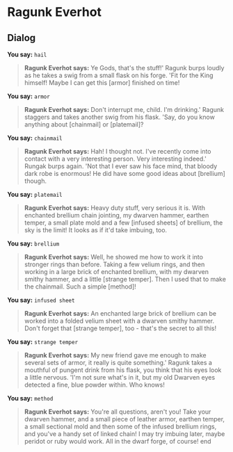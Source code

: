 # Ragunk Everhot
## Dialog

**You say:** `hail`



>**Ragunk Everhot says:** Ye Gods, that's the stuff!'  Ragunk burps loudly as he takes a swig from a small flask on his forge.  'Fit for the King himself!  Maybe I can get this [armor] finished on time!

**You say:** `armor`



>**Ragunk Everhot says:** Don't interrupt me, child.  I'm drinking.'  Ragunk staggers and takes another swig from his flask.  'Say, do you know anything about [chainmail] or [platemail]?

**You say:** `chainmail`



>**Ragunk Everhot says:** Hah!  I thought not.  I've recently come into contact with a very interesting person.  Very interesting indeed.'  Rungak burps again.  'Not that I ever saw his face mind, that bloody dark robe is enormous!  He did have some good ideas about [brellium] though.

**You say:** `platemail`



>**Ragunk Everhot says:** Heavy duty stuff, very serious it is.  With enchanted brellium chain jointing, my dwarven hammer, earthen temper, a small plate mold and a few [infused sheets] of brellium, the sky is the limit!  It looks as if it'd take imbuing, too.

**You say:** `brellium`



>**Ragunk Everhot says:** Well, he showed me how to work it into stronger rings than before.  Taking a few velium rings, and then working in a large brick of enchanted brellium, with my dwarven  smithy hammer, and a little [strange temper].  Then I used that to make the chainmail.  Such a simple [method]!

**You say:** `infused sheet`



>**Ragunk Everhot says:** An enchanted large brick of brellium can be worked into a folded velium sheet with a dwarven smithy hammer.  Don't forget that [strange temper], too - that's the secret to all this!

**You say:** `strange temper`



>**Ragunk Everhot says:** My new friend gave me enough to make several sets of armor, it really is quite something.'  Ragunk takes a mouthful of pungent drink from his flask, you think that his eyes look a little nervous.  'I'm not sure what's in it, but my old Dwarven eyes detected a fine, blue powder within.  Who knows!

**You say:** `method`



>**Ragunk Everhot says:** You're all questions, aren't you!  Take your dwarven hammer, and a small piece of leather armor, earthen temper, a small sectional mold and then some of the infused brellium rings, and you've a handy set of linked chain!  I may try imbuing later, maybe peridot or ruby would work.  All in the dwarf forge, of course!
end





